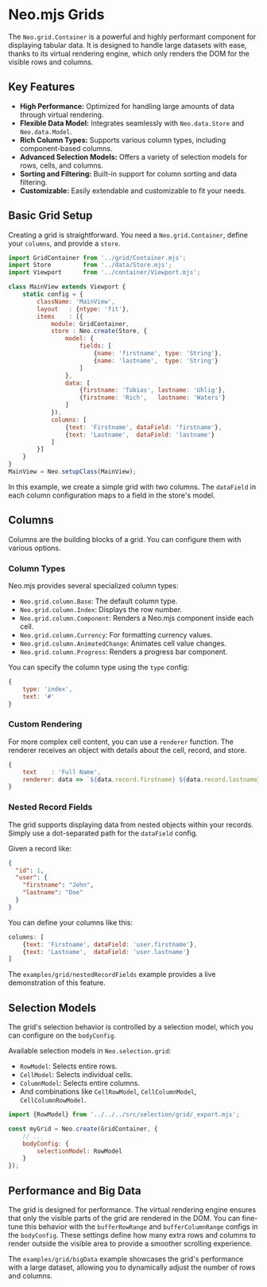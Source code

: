 # Neo.mjs Grids

The `Neo.grid.Container` is a powerful and highly performant component for displaying tabular data. It is designed to
handle large datasets with ease, thanks to its virtual rendering engine, which only renders the DOM for the visible
rows and columns.

## Key Features

- **High Performance:** Optimized for handling large amounts of data through virtual rendering.
- **Flexible Data Model:** Integrates seamlessly with `Neo.data.Store` and `Neo.data.Model`.
- **Rich Column Types:** Supports various column types, including component-based columns.
- **Advanced Selection Models:** Offers a variety of selection models for rows, cells, and columns.
- **Sorting and Filtering:** Built-in support for column sorting and data filtering.
- **Customizable:** Easily extendable and customizable to fit your needs.

## Basic Grid Setup

Creating a grid is straightforward. You need a `Neo.grid.Container`, define your `columns`, and provide a `store`.

```javascript live-preview
import GridContainer from '../grid/Container.mjs';
import Store         from '../data/Store.mjs';
import Viewport      from '../container/Viewport.mjs';

class MainView extends Viewport {
    static config = {
        className: 'MainView',
        layout   : {ntype: 'fit'},
        items    : [{
            module: GridContainer,
            store : Neo.create(Store, {
                model: {
                    fields: [
                        {name: 'firstname', type: 'String'},
                        {name: 'lastname',  type: 'String'}
                    ]
                },
                data: [
                    {firstname: 'Tobias', lastname: 'Uhlig'},
                    {firstname: 'Rich',   lastname: 'Waters'}
                ]
            }),
            columns: [
                {text: 'Firstname', dataField: 'firstname'},
                {text: 'Lastname',  dataField: 'lastname'}
            ]
        }]
    }
}
MainView = Neo.setupClass(MainView);
```

In this example, we create a simple grid with two columns. The `dataField` in each column configuration maps to a
field in the store's model.

## Columns

Columns are the building blocks of a grid. You can configure them with various options.

### Column Types

Neo.mjs provides several specialized column types:

- `Neo.grid.column.Base`: The default column type.
- `Neo.grid.column.Index`: Displays the row number.
- `Neo.grid.column.Component`: Renders a Neo.mjs component inside each cell.
- `Neo.grid.column.Currency`: For formatting currency values.
- `Neo.grid.column.AnimatedChange`: Animates cell value changes.
- `Neo.grid.column.Progress`: Renders a progress bar component.

You can specify the column type using the `type` config:

```javascript readonly
{
    type: 'index',
    text: '#'
}
```

### Custom Rendering

For more complex cell content, you can use a `renderer` function. The renderer receives an object with details
about the cell, record, and store.

```javascript readonly
{
    text    : 'Full Name',
    renderer: data => `${data.record.firstname} ${data.record.lastname}`
}
```

### Nested Record Fields

The grid supports displaying data from nested objects within your records. Simply use a dot-separated path for the
`dataField` config.

Given a record like:
```json
{
  "id": 1,
  "user": {
    "firstname": "John",
    "lastname": "Doe"
  }
}
```

You can define your columns like this:
```javascript readonly
columns: [
    {text: 'Firstname', dataField: 'user.firstname'},
    {text: 'Lastname',  dataField: 'user.lastname'}
]
```
The `examples/grid/nestedRecordFields` example provides a live demonstration of this feature.

## Selection Models

The grid's selection behavior is controlled by a selection model, which you can configure on the `bodyConfig`.

Available selection models in `Neo.selection.grid`:
- `RowModel`: Selects entire rows.
- `CellModel`: Selects individual cells.
- `ColumnModel`: Selects entire columns.
- And combinations like `CellRowModel`, `CellColumnModel`, `CellColumnRowModel`.

```javascript readonly
import {RowModel} from '../../../src/selection/grid/_export.mjs';

const myGrid = Neo.create(GridContainer, {
    // ...
    bodyConfig: {
        selectionModel: RowModel
    }
});
```

## Performance and Big Data

The grid is designed for performance. The virtual rendering engine ensures that only the visible parts of the grid
are rendered in the DOM. You can fine-tune this behavior with the `bufferRowRange` and `bufferColumnRange` configs
in the `bodyConfig`. These settings define how many extra rows and columns to render outside the visible area to
provide a smoother scrolling experience.

The `examples/grid/bigData` example showcases the grid's performance with a large dataset, allowing you to
dynamically adjust the number of rows and columns.

